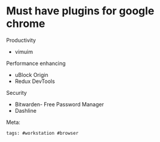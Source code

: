 # Must have plugins for google chrome

Productivity

- vimuim

Performance enhancing

- uBlock Origin
- Redux DevTools

Security

- Bitwarden- Free Password Manager
- Dashline

Meta:

    tags: #workstation #browser
